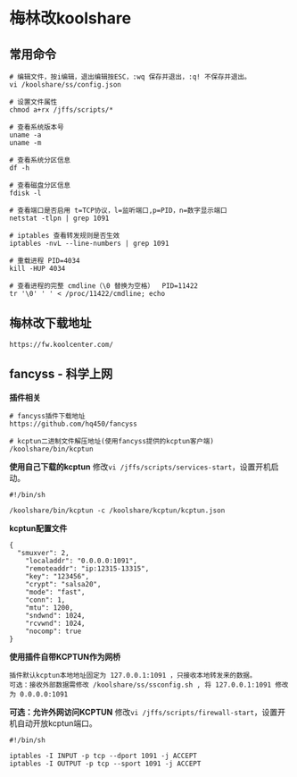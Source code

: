 # 梅林改koolshare

## 常用命令
```
# 编辑文件，按i编辑，退出编辑按ESC，:wq 保存并退出，:q! 不保存并退出。
vi /koolshare/ss/config.json

# 设置文件属性
chmod a+rx /jffs/scripts/*

# 查看系统版本号
uname -a
uname -m

# 查看系统分区信息
df -h

# 查看磁盘分区信息
fdisk -l

# 查看端口是否启用 t=TCP协议，l=监听端口,p=PID，n=数字显示端口
netstat -tlpn | grep 1091

# iptables 查看转发规则是否生效
iptables -nvL --line-numbers | grep 1091

# 重载进程 PID=4034
kill -HUP 4034

# 查看进程的完整 cmdline（\0 替换为空格）  PID=11422
tr '\0' ' ' < /proc/11422/cmdline; echo
```
## 梅林改下载地址
```
https://fw.koolcenter.com/
```

## fancyss - 科学上网

**插件相关**
```
# fancyss插件下载地址
https://github.com/hq450/fancyss

# kcptun二进制文件解压地址(使用fancyss提供的kcptun客户端)
/koolshare/bin/kcptun
```

**使用自己下载的kcptun**
修改``vi /jffs/scripts/services-start``，设置开机启动。
```
#!/bin/sh

/koolshare/bin/kcptun -c /koolshare/kcptun/kcptun.json
```

**kcptun配置文件**
```
{
  "smuxver": 2, 
	"localaddr": "0.0.0.0:1091",
	"remoteaddr": "ip:12315-13315",
	"key": "123456",
	"crypt": "salsa20",
	"mode": "fast",
	"conn": 1,
	"mtu": 1200,
	"sndwnd": 1024,
	"rcvwnd": 1024,
	"nocomp": true
}
```

**使用插件自带KCPTUN作为网桥**
```
插件默认kcptun本地地址固定为 127.0.0.1:1091 ，只接收本地转发来的数据。
可选：接收外部数据需修改 /koolshare/ss/ssconfig.sh , 将 127.0.0.1:1091 修改为 0.0.0.0:1091 
```

**可选：允许外网访问KCPTUN**
修改``vi /jffs/scripts/firewall-start``，设置开机自动开放kcptun端口。
```
#!/bin/sh

iptables -I INPUT -p tcp --dport 1091 -j ACCEPT
iptables -I OUTPUT -p tcp --sport 1091 -j ACCEPT
```
